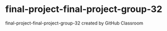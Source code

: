 # final-project-final-project-group-32
final-project-final-project-group-32 created by GitHub Classroom
